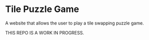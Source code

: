 # Tile Puzzle Game
A website that allows the user to play a tile swapping puzzle game.

THIS REPO IS A WORK IN PROGRESS.
